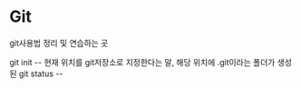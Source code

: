 # Git
git사용법 정리 및 연습하는 곳

git init -- 현재 위치를 git저장소로 지정한다는 말, 해당 위치에 .git이라는 폴더가 생성된
git status -- 
